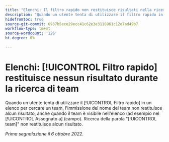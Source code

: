 ```yaml
---
title: "Elenchi: Il filtro rapido non restituisce risultati nella ricerca di team"
description: "Quando un utente tenta di utilizzare il filtro rapido in un elenco per cercare un team, l'immissione del nome del team non restituisce alcun risultato, anche quando il team è visibile nell'elenco (ad esempio nel campo Assegnato a ). La ricerca del word team non restituisce alcun risultato."
hidefromtoc: true
source-git-commit: 6937b5ece29ecc41c62e3e3116961c12e7ad49b7
workflow-type: tm+mt
source-wordcount: '126'
ht-degree: 0%

---
```



# Elenchi: [!UICONTROL Filtro rapido] restituisce nessun risultato durante la ricerca di team

Quando un utente tenta di utilizzare il [!UICONTROL Filtro rapido] in un elenco per cercare un team, l&#39;immissione del nome del team non restituisce alcun risultato, anche quando il team è visibile nell&#39;elenco (ad esempio nel [!UICONTROL Assegnato a] (campo). Ricerca della parola &quot;[!UICONTROL team]&quot; non restituisce alcun risultato.

_Prima segnalazione il 6 ottobre 2022._

